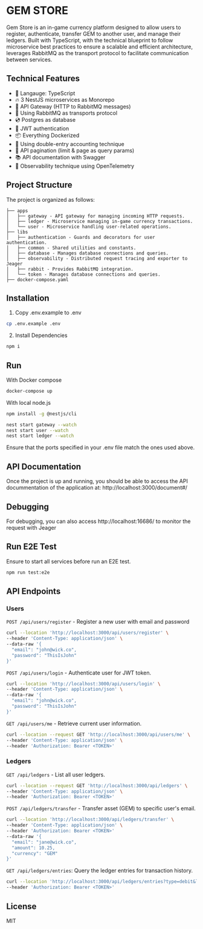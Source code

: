 # GEM STORE

Gem Store is an in-game currency platform designed to allow users to register, authenticate, transfer GEM to another user, and manage their ledgers. Built with TypeScript, with the technical blueprint to follow microservice best practices to ensure a scalable and efficient architecture, leverages RabbitMQ as the transport protocol to facilitate communication between services.

## Technical Features
- 💜 Langauge: TypeScript
- 🔥 3 NestJS microservices as Monorepo
- 🚪 API Gateway (HTTP to RabbitMQ messages)
- 🐇 Using RabbitMQ as transports protocol
- 💿 Postgres as database
- 🔑 JWT authentication
- 📦 Everything Dockerized
- 📖 Using double-entry accounting technique
- 🔢 API pagination (limit & page as query params)
- 📚 API documentation with Swagger
- 👀 Observability technique using OpenTelemetry

## Project Structure
The project is organized as follows:

```
├── apps
│   ├── gateway - API gateway for managing incoming HTTP requests.
│   ├── ledger - Microservice managing in-game currency transactions.
│   └── user - Microservice handling user-related operations.
├── libs
│   ├── authentication - Guards and decorators for user authentication.
│   ├── common - Shared utilities and constants.
│   ├── database - Manages database connections and queries.
│   ├── observability - Distributed request tracing and exporter to Jeager
│   ├── rabbit - Provides RabbitMQ integration.
│   └── token - Manages database connections and queries.
├── docker-compose.yaml
```

## Installation
1. Copy .env.example to .env
```bash
cp .env.example .env
```
2. Install Dependencies
```bash
npm i
```

 ## Run

 With Docker compose
 ```bash
 docker-compose up
 ```

 With local node.js
 ```bash
 npm install -g @nestjs/cli

 nest start gateway --watch
 nest start user --watch
 nest start ledger --watch
 ```

Ensure that the ports specified in your .env file match the ones used above.

## API Documentation
Once the project is up and running, you should be able to access the API docummentation of the application at: http://localhost:3000/document#/

## Debugging
For debugging, you can also access http://localhost:16686/ to monitor the request with Jeager

## Run E2E Test

Ensure to start all services before run an E2E test.

```bash
npm run test:e2e
```

## API Endpoints

### Users
`POST /api/users/register` - Register a new user with email and password
```bash
curl --location 'http://localhost:3000/api/users/register' \
--header 'Content-Type: application/json' \
--data-raw '{
  "email": "john@wick.co",
  "password": "ThisIsJohn"
}'
```

`POST /api/users/login` - Authenticate user for JWT token.
```bash
curl --location 'http://localhost:3000/api/users/login' \
--header 'Content-Type: application/json' \
--data-raw '{
  "email": "john@wick.co",
  "password": "ThisIsJohn"
}'
```

`GET /api/users/me` - Retrieve current user information.
```bash
curl --location --request GET 'http://localhost:3000/api/users/me' \
--header 'Content-Type: application/json' \
--header 'Authorization: Bearer <TOKEN>'
```

### Ledgers
`GET /api/ledgers` - List all user ledgers.
```bash
curl --location --request GET 'http://localhost:3000/api/ledgers' \
--header 'Content-Type: application/json' \
--header 'Authorization: Bearer <TOKEN>'
```

`POST /api/ledgers/transfer` - Transfer asset (GEM) to specific user's email.
```bash
curl --location 'http://localhost:3000/api/ledgers/transfer' \
--header 'Content-Type: application/json' \
--header 'Authorization: Bearer <TOKEN>'
--data-raw '{
  "email": "jane@wick.co",
  "amount": 10.25,
  "currency": "GEM"
}'
```

`GET /api/ledgers/entries`: Query the ledger entries for transaction history.
```bash
curl --location 'http://localhost:3000/api/ledgers/entries?type=debit&limit=50&page=1&currency=gem' \
--header 'Authorization: Bearer <TOKEN>'
```

## License
MIT